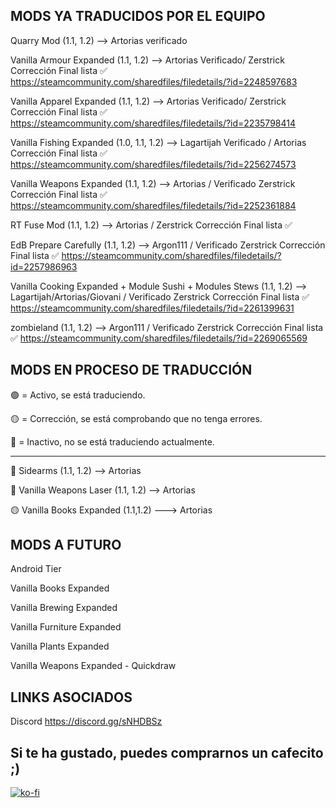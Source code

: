 ## MODS YA TRADUCIDOS POR EL EQUIPO

Quarry Mod                (1.1, 1.2) --> Artorias verificado 

Vanilla Armour Expanded   (1.1, 1.2) --> Artorias Verificado/ Zerstrick Corrección Final lista ✅ https://steamcommunity.com/sharedfiles/filedetails/?id=2248597683

Vanilla Apparel Expanded  (1.1, 1.2) --> Artorias Verificado/ Zerstrick Corrección Final lista ✅ https://steamcommunity.com/sharedfiles/filedetails/?id=2235798414

Vanilla Fishing Expanded  (1.0, 1.1, 1.2) --> Lagartijah Verificado / Artorias Corrección Final lista ✅ https://steamcommunity.com/sharedfiles/filedetails/?id=2256274573

Vanilla Weapons Expanded  (1.1, 1.2) --> Artorias / Verificado Zerstrick Corrección Final lista ✅ https://steamcommunity.com/sharedfiles/filedetails/?id=2252361884

RT Fuse Mod               (1.1, 1.2) --> Artorias / Zerstrick Corrección Final lista ✅ 

EdB Prepare Carefully     (1.1, 1.2) --> Argon111 /  Verificado Zerstrick Corrección Final lista ✅ https://steamcommunity.com/sharedfiles/filedetails/?id=2257986963

Vanilla Cooking Expanded + Module Sushi + Modules Stews  (1.1, 1.2) --> Lagartijah/Artorias/Giovani  /  Verificado Zerstrick Corrección Final lista ✅ https://steamcommunity.com/sharedfiles/filedetails/?id=2261399631

zombieland                 (1.1, 1.2) --> Argon111 /  Verificado Zerstrick Corrección Final lista ✅ https://steamcommunity.com/sharedfiles/filedetails/?id=2269065569

## MODS EN PROCESO DE TRADUCCIÓN

🟢 = Activo, se está traduciendo.

🟡 = Corrección, se está comprobando que no tenga errores.

🔴 = Inactivo, no se está traduciendo actualmente.

------------------------------------------------------------------------

🔴  Sidearms                   (1.1, 1.2) --> Artorias

🔴 Vanilla Weapons Laser      (1.1, 1.2) --> Artorias

🟡  Vanilla Books Expanded     (1.1,1.2) ---> Artorias

## MODS A FUTURO

Android Tier

Vanilla Books Expanded

Vanilla Brewing Expanded

Vanilla Furniture Expanded

Vanilla Plants Expanded

Vanilla Weapons Expanded - Quickdraw

## LINKS ASOCIADOS
Discord
https://discord.gg/sNHDBSz

## Si te ha gustado, puedes comprarnos un cafecito ;)
[![ko-fi](https://www.ko-fi.com/img/githubbutton_sm.svg)](https://ko-fi.com/C0C72B1WX)
